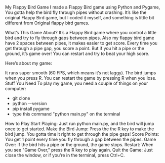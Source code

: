 My Flappy Bird Game 
 I made a Flappy Bird game using Python and Pygame,  You gotta help the bird fly through pipes without crashing. It’s like the original Flappy Bird game, but I coded it myself, and something is little bit different from Original flappy bird games. 

What’s This Game About?
It’s a Flappy Bird game where you control a little bird and try to fly through gaps between pipes. Also my flappy bird game have 2 spaces between pipes, it makes easier to get score. Every time you get through a pipe gap, you score a point. But if you hit a pipe or the ground, it’s game over! You can restart and try to beat your high score.

Here’s about my game:

It runs super smooth (60 FPS, which means it’s not laggy).
The bird jumps when you press  R.
You can restart the game by pressing R when you lose.
Stuff You Need
To play my game, you need a couple of things on your computer:

- git clone [<my-game-link>](https://github.com/TergelZolbayar/flappy-tergel.git)
- python --version
- pip install pygame
- type this command "python main.py" on the terminal

How to Play
Start Playing: Just run python main.py, and the bird will jump once to get started.
Make the Bird Jump: Press the the R key to make the bird jump. You gotta time it right to get through the pipe gaps!
Score Points: You get 1 point every time you fly through a gap between the pipes.
Game Over: If the bird hits a pipe or the ground, the game stops.
Restart: When you see "Game Over," press the R key to play again.
Quit the Game: Just close the window, or if you’re in the terminal, press Ctrl+C.